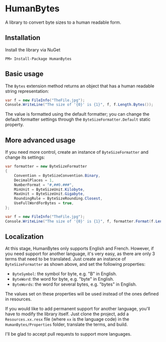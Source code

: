 HumanBytes
==========

A library to convert byte sizes to a human readable form.

Installation
------------

Install the library via NuGet

```
PM> Install-Package HumanBytes
```

Basic usage
-----------

The `Bytes` extension method returns an object that has a human readable string representation:

```csharp
var f = new FileInfo("TheFile.jpg");
Console.WriteLine("The size of '{0}' is {1}", f, f.Length.Bytes());
```

The value is formatted using the default formatter; you can change the default formatter settings through the `ByteSizeFormatter.Default` static property.

More advanced usage
-------------------

If you need more control, create an instance of `ByteSizeFormatter` and change its settings:

```csharp
var formatter = new ByteSizeFormatter
{
    Convention = ByteSizeConvention.Binary,
    DecimalPlaces = 1,
    NumberFormat = "#,##0.###",
    MinUnit = ByteSizeUnit.Kilobyte,
    MaxUnit = ByteSizeUnit.Gigabyte,
    RoundingRule = ByteSizeRounding.Closest,
    UseFullWordForBytes = true,
};

var f = new FileInfo("TheFile.jpg");
Console.WriteLine("The size of '{0}' is {1}", f, formatter.Format(f.Length));
```

Localization
------------

At this stage, HumanBytes only supports English and French. However, if you need support for another language, it's very easy, as there are only 3 terms that need to be translated. Just create an instance of `ByteSizeFormatter` as shown above, and set the following properties:

- `ByteSymbol`: the symbol for byte, e.g. "B" in English.
- `ByteWord`: the word for byte, e.g. "byte" in English.
- `ByteWords`: the word for several bytes, e.g. "bytes" in English.

The values set on these properties will be used instead of the ones defined in resources.

If you would like to add permanent support for another language, you'll have to modify the library itself. Just clone the project, add a `Resources.xx.resx` file (where `xx` is the language code) in the `HumanBytes/Properties` folder, translate the terms, and build.

I'll be glad to accept pull requests to support more languages.
